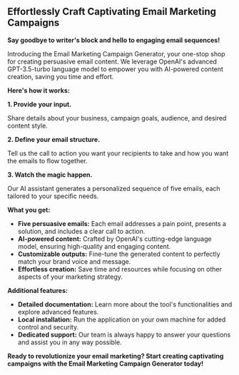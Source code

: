 ## Effortlessly Craft Captivating Email Marketing Campaigns

**Say goodbye to writer's block and hello to engaging email sequences!**

Introducing the Email Marketing Campaign Generator, your one-stop shop for creating persuasive email content. We leverage OpenAI's advanced GPT-3.5-turbo language model to empower you with AI-powered content creation, saving you time and effort.

**Here's how it works:**

**1. Provide your input.**

Share details about your business, campaign goals, audience, and desired content style.

**2. Define your email structure.**

Tell us the call to action you want your recipients to take and how you want the emails to flow together.

**3. Watch the magic happen.**

Our AI assistant generates a personalized sequence of five emails, each tailored to your specific needs.

**What you get:**

* **Five persuasive emails:** Each email addresses a pain point, presents a solution, and includes a clear call to action.
* **AI-powered content:** Crafted by OpenAI's cutting-edge language model, ensuring high-quality and engaging content.
* **Customizable outputs:** Fine-tune the generated content to perfectly match your brand voice and message.
* **Effortless creation:** Save time and resources while focusing on other aspects of your marketing strategy.



**Additional features:**

* **Detailed documentation:** Learn more about the tool's functionalities and explore advanced features.
* **Local installation:** Run the application on your own machine for added control and security.
* **Dedicated support:** Our team is always happy to answer your questions and assist you in any way possible.


**Ready to revolutionize your email marketing? Start creating captivating campaigns with the Email Marketing Campaign Generator today!**
